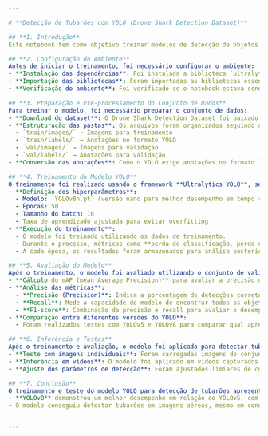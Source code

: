 ```yaml
---

# **Detecção de Tubarões com YOLO (Drone Shark Detection Dataset)**

## **1. Introdução**
Este notebook tem como objetivo treinar modelos de detecção de objetos usando a biblioteca **Ultralytics** com diferentes versões do modelo **YOLO** (You Only Look Once). O modelo será treinado para identificar tubarões em imagens capturadas por drones, utilizando o **[Drone Shark Detection Dataset](https://www.kaggle.com/datasets/erick88santos/drone-shark-detection-dataset)**.

## **2. Configuração do Ambiente**
Antes de iniciar o treinamento, foi necessário configurar o ambiente:
- **Instalação das dependências**: Foi instalada a biblioteca `ultralytics`, que contém a implementação oficial do YOLOv5, YOLOv8 e YOLO11.
- **Importação das bibliotecas**: Foram importadas as bibliotecas essenciais para o pré-processamento de dados, treinamento e avaliação do modelo, incluindo `torch`, `cv2` e `matplotlib`.
- **Verificação do ambiente**: Foi verificado se o notebook estava sendo executado com **GPU** para acelerar o treinamento.

## **3. Preparação e Pré-processamento do Conjunto de Dados**
Para treinar o modelo, foi necessário preparar o conjunto de dados:
- **Download do dataset**: O Drone Shark Detection Dataset foi baixado e extraído no diretório de trabalho.
- **Estruturação das pastas**: Os arquivos foram organizados seguindo o formato esperado pelo YOLO:
  - `train/images/` → Imagens para treinamento
  - `train/labels/` → Anotações no formato YOLO
  - `val/images/` → Imagens para validação
  - `val/labels/` → Anotações para validação
- **Conversão das anotações**: Como o YOLO exige anotações no formato `txt` contendo a classe e as coordenadas do bounding box normalizadas, os arquivos foram convertidos conforme necessário.

## **4. Treinamento do Modelo YOLO**
O treinamento foi realizado usando o framework **Ultralytics YOLO**, seguindo os passos abaixo:
- **Definição dos hiperparâmetros**:
  - Modelo: `YOLOv8n.pt` (versão nano para melhor desempenho em tempo real)
  - Épocas: 50
  - Tamanho do batch: 16
  - Taxa de aprendizado ajustada para evitar overfitting
- **Execução do treinamento**:
  - O modelo foi treinado utilizando os dados de treinamento.
  - Durante o processo, métricas como **perda de classificação, perda de bounding box e precisão mAP** foram monitoradas.
  - A cada época, os resultados foram armazenados para análise posterior.

## **5. Avaliação do Modelo**
Após o treinamento, o modelo foi avaliado utilizando o conjunto de validação. Os seguintes testes foram realizados:
- **Cálculo do mAP (mean Average Precision)** para avaliar a precisão da detecção dos tubarões.
- **Análise das métricas**:
  - **Precisão (Precision)**: Indica a porcentagem de detecções corretas.
  - **Recall**: Mede a capacidade do modelo de encontrar todos os objetos relevantes.
  - **F1-score**: Combinação da precisão e recall para avaliar o desempenho geral.
- **Comparação entre diferentes versões do YOLO**:
  - Foram realizados testes com YOLOv5 e YOLOv8 para comparar qual apresentava melhores resultados.

## **6. Inferência e Testes**
Após o treinamento e avaliação, o modelo foi aplicado para detectar tubarões em imagens e vídeos inéditos. Os seguintes experimentos foram feitos:
- **Teste com imagens individuais**: Foram carregadas imagens do conjunto de testes para visualizar a performance do modelo.
- **Inferência em vídeos**: O modelo foi aplicado em vídeos capturados por drones para detectar tubarões em tempo real.
- **Ajuste dos parâmetros de detecção**: Foram ajustados limiares de confiança e supressão de não-máximos para melhorar os resultados.

## **7. Conclusão**
O treinamento e teste do modelo YOLO para detecção de tubarões apresentou bons resultados, destacando-se os seguintes pontos:
- **YOLOv8** demonstrou um melhor desempenho em relação ao YOLOv5, com maior precisão e menor tempo de inferência.
- O modelo conseguiu detectar tubarões em imagens aéreas, mesmo em condições desafiadoras como variação de iluminação e reflexos na água.


---
```


